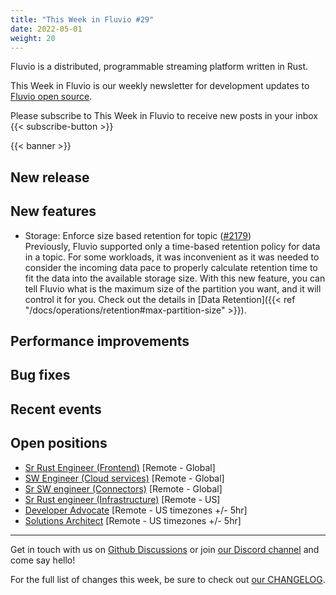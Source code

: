 ```yaml
---
title: "This Week in Fluvio #29"
date: 2022-05-01
weight: 20
---
```

Fluvio is a distributed, programmable streaming platform written in Rust.

This Week in Fluvio is our weekly newsletter for development updates to [Fluvio open source].

Please subscribe to This Week in Fluvio to receive new posts in your inbox
{{< subscribe-button >}}

{{< banner >}}

## New release


## New features
* Storage: Enforce size based retention for topic ([#2179](https://github.com/infinyon/fluvio/issues/2179))  
Previously, Fluvio supported only a time-based retention policy for data in a topic. For some workloads, it was 
inconvenient as it was needed to consider the incoming data pace to properly calculate retention time to fit the 
data into the available storage size. With this new feature, you can tell Fluvio what is the maximum size of the 
partition you want, and it will control it for you. Check out the details in
[Data Retention]({{< ref "/docs/operations/retention#max-partition-size" >}}).

## Performance improvements


## Bug fixes



## Recent events


## Open positions
* [Sr Rust Engineer (Frontend)](https://www.infinyon.com/careers/cloud-ui-engineer-senior-level) [Remote - Global]
* [SW Engineer (Cloud services)](https://www.infinyon.com/careers/cloud-engineer-mid-level) [Remote - Global]
* [Sr SW engineer (Connectors)](https://www.infinyon.com/careers/connectors-engineer-senior-level) [Remote - Global]
* [Sr Rust engineer (Infrastructure)](https://www.infinyon.com/careers/infrastructure-engineer-senior-level) [Remote - US]
* [Developer Advocate](https://www.infinyon.com/careers/developer-advocate-mid-senior-level) [Remote - US timezones +/- 5hr]
* [Solutions Architect](https://www.infinyon.com/careers/solutions-architect) [Remote - US timezones +/- 5hr]




---


Get in touch with us on [Github Discussions] or join [our Discord channel] and come say hello!

For the full list of changes this week, be sure to check out [our CHANGELOG].

[Fluvio open source]: https://github.com/infinyon/fluvio
[our CHANGELOG]: https://github.com/infinyon/fluvio/blob/master/CHANGELOG.md
[our Discord channel]: https://discordapp.com/invite/bBG2dTz
[Github Discussions]: https://github.com/infinyon/fluvio/discussions
